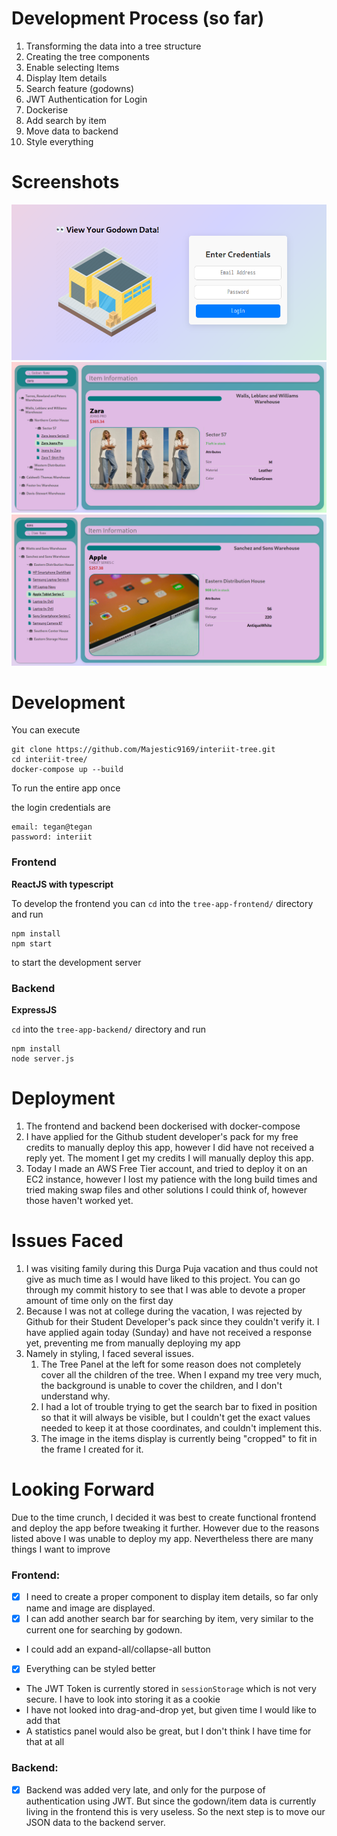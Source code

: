 # Development Process (so far)

1. Transforming the data into a tree structure
1. Creating the tree components
1. Enable selecting Items
1. Display Item details
1. Search feature (godowns)
1. JWT Authentication for Login
1. Dockerise
1. Add search by item
1. Move data to backend
1. Style everything

# Screenshots

![login-page](./assets/small-login-page.png)
![tree app with zara item being displayed](./assets/item1.png)
![tree app with apple item being displayed](./assets/item2.png)

# Development

You can execute 
```
git clone https://github.com/Majestic9169/interiit-tree.git
cd interiit-tree/
docker-compose up --build
```

To run the entire app once

the login credentials are 
```
email: tegan@tegan
password: interiit
```

### Frontend

**ReactJS with typescript**

To develop the frontend you can `cd` into the `tree-app-frontend/` directory and run 
```
npm install
npm start
```
to start the development server

### Backend

**ExpressJS**

`cd` into the `tree-app-backend/` directory and run 
```
npm install
node server.js
```

# Deployment

1. The frontend and backend been dockerised with docker-compose
1. I have applied for the Github student developer's pack for my free credits to manually deploy this app, however I did have not received a reply yet. The moment I get my credits I will manually deploy  this app.
1. Today I made an AWS Free Tier account, and tried to deploy it on an EC2 instance, however I lost my patience with the long build times and tried making swap files and other solutions I could think of, however those haven't worked yet.

# Issues Faced

1. I was visiting family during this Durga Puja vacation and thus could not give as much time as I would have liked to this project. You can go through my commit history to see that I was able to devote a proper amount of time only on the first day
1. Because I was not at college during the vacation, I was rejected by Github for their Student Developer's pack since they couldn't verify it. I have applied again today (Sunday) and have not received a response yet, preventing me from manually deploying my app
1. Namely in styling, I faced several issues.
    1. The Tree Panel at the left for some reason does not completely cover all the children of the tree. When I expand my tree very much, the background is unable to cover the children, and I don't understand why.
    1. I had a lot of trouble trying to get the search bar to fixed in position so that it will always be visible, but I couldn't get the exact values needed to keep it at those coordinates, and couldn't implement this.
    1. The image in the items display is currently being "cropped" to fit in the frame I created for it. 


# Looking Forward

Due to the time crunch, I decided it was best to create functional frontend and deploy the app before tweaking it further. However due to the reasons listed above I was unable to deploy my app. Nevertheless there are many things I want to improve

### Frontend: 
- [x] I need to create a proper component to display item details, so far only name and image are displayed. 
- [x] I can add another search bar for searching by item, very similar to the current one for searching by godown.
- I could add an expand-all/collapse-all button
- [x] Everything can be styled better 
- The JWT Token is currently stored in `sessionStorage` which is not very secure. I have to look into storing it as a cookie
- I have not looked into drag-and-drop yet, but given time I would like to add that
- A statistics panel would also be great, but I don't think I have time for that at all

### Backend: 
- [x] Backend was added very late, and only for the purpose of authentication using JWT. But since the godown/item data is currently living in the frontend this is very useless. So the next step is to move our JSON data to the backend server.

